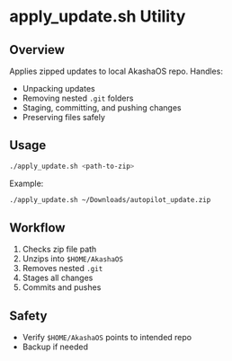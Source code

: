 # apply_update.sh Utility

## Overview
Applies zipped updates to local AkashaOS repo. Handles:
- Unpacking updates
- Removing nested `.git` folders
- Staging, committing, and pushing changes
- Preserving files safely

## Usage
```bash
./apply_update.sh <path-to-zip>
```

Example:
```bash
./apply_update.sh ~/Downloads/autopilot_update.zip
```

## Workflow
1. Checks zip file path
2. Unzips into `$HOME/AkashaOS`
3. Removes nested `.git`
4. Stages all changes
5. Commits and pushes

## Safety
- Verify `$HOME/AkashaOS` points to intended repo
- Backup if needed
